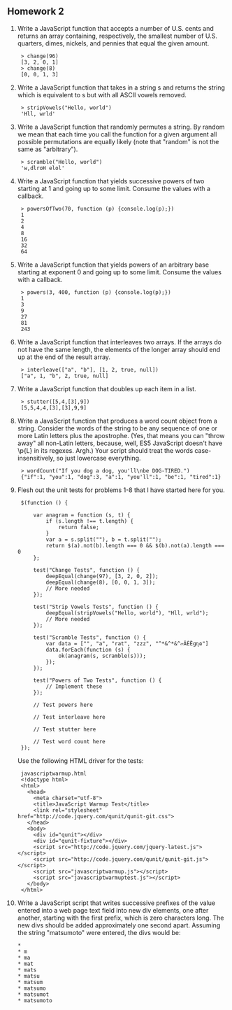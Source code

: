 ## Homework 2

1. Write a JavaScript function that accepts a number of U.S. cents and returns an array containing, respectively, the smallest number of U.S. quarters, dimes, nickels, and pennies that equal the given amount.

		> change(96)
		[3, 2, 0, 1]
		> change(8)
		[0, 0, 1, 3]

2. Write a JavaScript function that takes in a string s and returns the string which is equivalent to s but with all ASCII vowels removed.

		> stripVowels("Hello, world")
		'Hll, wrld'

3. Write a JavaScript function that randomly permutes a string. By random we mean that each time you call the function for a given argument all possible permutations are equally likely (note that "random" is not the same as "arbitrary").

		> scramble("Hello, world")
		'w,dlroH elol'

4. Write a JavaScript function that yields successive powers of two starting at 1 and going up to some limit. Consume the values with a callback.

		> powersOfTwo(70, function (p) {console.log(p);})
		1
		2
		4
		8
		16
		32
		64

5. Write a JavaScript function that yields powers of an arbitrary base starting at exponent 0 and going up to some limit. Consume the values with a callback.

		> powers(3, 400, function (p) {console.log(p);})
		1
		3
		9
		27
		81
		243

6. Write a JavaScript function that interleaves two arrays. If the arrays do not have the same length, the elements of the longer array should end up at the end of the result array.

		> interleave(["a", "b"], [1, 2, true, null])
		["a", 1, "b", 2, true, null]

7. Write a JavaScript function that doubles up each item in a list.

		> stutter([5,4,[3],9])
		[5,5,4,4,[3],[3],9,9]

8. Write a JavaScript function that produces a word count object from a string. Consider the words of the string to be any sequence of one or more Latin letters plus the apostrophe. (Yes, that means you can "throw away" all non-Latin letters, because, well, ES5 JavaScript doesn't have \p{L} in its regexes. Argh.) Your script should treat the words case-insensitively, so just lowercase everything.

		> wordCount("If you dog a dog, you'll\nbe DOG-TIRED.")
		{"if":1, "you":1, "dog":3, "a":1, "you'll":1, "be":1, "tired":1}

9. Flesh out the unit tests for problems 1-8 that I have started here for you.

		$(function () {

		    var anagram = function (s, t) {
		        if (s.length !== t.length) {
		            return false;
		        }
		        var a = s.split(""), b = t.split("");
		        return $(a).not(b).length === 0 && $(b).not(a).length === 0
		    };

		    test("Change Tests", function () {
		        deepEqual(change(97), [3, 2, 0, 2]);
		        deepEqual(change(8), [0, 0, 1, 3]);
		        // More needed
		    });

		    test("Strip Vowels Tests", function () {
		        deepEqual(stripVowels("Hello, world"), "Hll, wrld");
		        // More needed
		    });

		    test("Scramble Tests", function () {
		        var data = ["", "a", "rat", "zzz", "^*&^*&^▱ÄÈËɡɳɷ"]
		        data.forEach(function (s) {
		            ok(anagram(s, scramble(s)));
		        });
		    });

		    test("Powers of Two Tests", function () {
		        // Implement these
		    });

		    // Test powers here

		    // Test interleave here

		    // Test stutter here

		    // Test word count here
		});

	Use the following HTML driver for the tests:

		javascriptwarmup.html
		<!doctype html>
		<html>
		  <head>
		    <meta charset="utf-8">
		    <title>JavaScript Warmup Test</title>
		    <link rel="stylesheet" href="http://code.jquery.com/qunit/qunit-git.css">
		  </head>
		  <body>
		    <div id="qunit"></div>
		    <div id="qunit-fixture"></div>
		    <script src="http://code.jquery.com/jquery-latest.js"></script>
		    <script src="http://code.jquery.com/qunit/qunit-git.js"></script>
		    <script src="javascriptwarmup.js"></script>
		    <script src="javascriptwarmuptest.js"></script>
		  </body>
		</html>

10. Write a JavaScript script that writes successive prefixes of the value entered into a web page text field into new div elements, one after another, starting with the first prefix, which is zero characters long. The new divs should be added approximately one second apart.
Assuming the string "matsumoto" were entered, the divs would be:

		* 
		* m
		* ma
		* mat
		* mats
		* matsu
		* matsum
		* matsumo
		* matsumot
		* matsumoto
